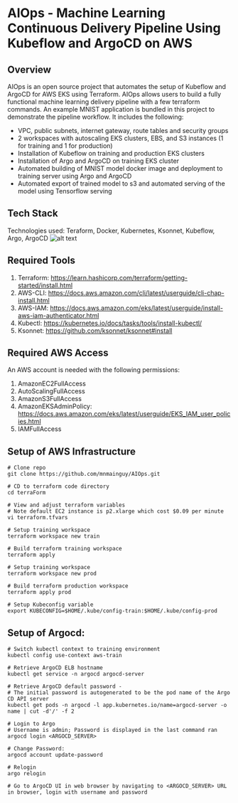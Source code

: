 # AIOps - Machine Learning Continuous Delivery Pipeline Using Kubeflow and ArgoCD on AWS

## Overview
AIOps is an open source project that automates the setup of Kubeflow and ArgoCD for AWS EKS using Terraform. AIOps allows users to build a fully functional machine learning delivery pipeline with a few terraform commands. An example MNIST application is bundled in this project to demonstrate the pipeline workflow. It includes the following:

* VPC, public subnets, internet gateway, route tables and security groups
* 2 workspaces with autoscaling EKS clusters, EBS, and S3 instances (1 for training and 1 for production)
* Installation of Kubeflow on training and production EKS clusters
* Installation of Argo and ArgoCD on training EKS cluster
* Automated building of MNIST model docker image and deployment to training server using Argo and ArgoCD
* Automated export of trained model to s3 and automated serving of the model using Tensorflow serving

## Tech Stack
Technologies used: Teraform, Docker, Kubernetes, Ksonnet, Kubeflow, Argo, ArgoCD 
![alt text](https://user-images.githubusercontent.com/28720518/55841131-da1db700-5ae2-11e9-95e9-4c7ddb575ada.png)

## Required Tools
1. Terraform: https://learn.hashicorp.com/terraform/getting-started/install.html
2. AWS-CLI: https://docs.aws.amazon.com/cli/latest/userguide/cli-chap-install.html
3. AWS-IAM: https://docs.aws.amazon.com/eks/latest/userguide/install-aws-iam-authenticator.html
4. Kubectl: https://kubernetes.io/docs/tasks/tools/install-kubectl/
5. Ksonnet: https://github.com/ksonnet/ksonnet#install

## Required AWS Access
An AWS account is needed with the following permissions:
1. AmazonEC2FullAccess
2. AutoScalingFullAccess
3. AmazonS3FullAccess
4. AmazonEKSAdminPolicy: https://docs.aws.amazon.com/eks/latest/userguide/EKS_IAM_user_policies.html
5. IAMFullAccess

## Setup of AWS Infrastructure

```
# Clone repo
git clone https://github.com/mnmainguy/AIOps.git

# CD to terraform code directory
cd terraForm

# View and adjust terraform variables
# Note default EC2 instance is p2.xlarge which cost $0.09 per minute
vi terraform.tfvars

# Setup training workspace
terraform workspace new train

# Build terraform training workspace
terraform apply

# Setup training workspace
terraform workspace new prod

# Build terraform production workspace
terraform apply prod

# Setup Kubeconfig variable
export KUBECONFIG=$HOME/.kube/config-train:$HOME/.kube/config-prod
```

## Setup of Argocd:
```
# Switch kubectl context to training environment
kubectl config use-context aws-train

# Retrieve ArgoCD ELB hostname
kubectl get service -n argocd argocd-server 

# Retrieve ArgoCD default password - 
# The initial password is autogenerated to be the pod name of the Argo CD API server
kubectl get pods -n argocd -l app.kubernetes.io/name=argocd-server -o name | cut -d'/' -f 2

# Login to Argo
# Username is admin; Password is displayed in the last command ran
argocd login <ARGOCD_SERVER>

# Change Password:
argocd account update-password

# Relogin
argo relogin

# Go to ArgoCD UI in web browser by navigating to <ARGOCD_SERVER> URL in browser, login with username and password

```
